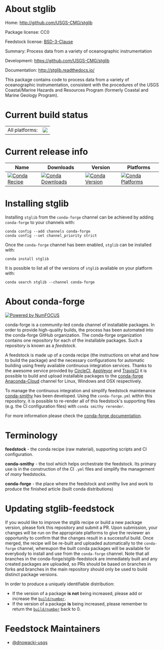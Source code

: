 About stglib
============

Home: http://github.com/USGS-CMG/stglib

Package license: CC0

Feedstock license: [BSD-3-Clause](https://github.com/conda-forge/stglib-feedstock/blob/main/LICENSE.txt)

Summary: Process data from a variety of oceanographic instrumentation

Development: https://github.com/USGS-CMG/stglib

Documentation: http://stglib.readthedocs.io/

This package contains code to process data from a variety of oceanographic
instrumentation, consistent with the procedures of the USGS Coastal/Marine
Hazards and Resources Program (formerly Coastal and Marine Geology Program).


Current build status
====================


<table><tr><td>All platforms:</td>
    <td>
      <a href="https://dev.azure.com/conda-forge/feedstock-builds/_build/latest?definitionId=9257&branchName=main">
        <img src="https://dev.azure.com/conda-forge/feedstock-builds/_apis/build/status/stglib-feedstock?branchName=main">
      </a>
    </td>
  </tr>
</table>

Current release info
====================

| Name | Downloads | Version | Platforms |
| --- | --- | --- | --- |
| [![Conda Recipe](https://img.shields.io/badge/recipe-stglib-green.svg)](https://anaconda.org/conda-forge/stglib) | [![Conda Downloads](https://img.shields.io/conda/dn/conda-forge/stglib.svg)](https://anaconda.org/conda-forge/stglib) | [![Conda Version](https://img.shields.io/conda/vn/conda-forge/stglib.svg)](https://anaconda.org/conda-forge/stglib) | [![Conda Platforms](https://img.shields.io/conda/pn/conda-forge/stglib.svg)](https://anaconda.org/conda-forge/stglib) |

Installing stglib
=================

Installing `stglib` from the `conda-forge` channel can be achieved by adding `conda-forge` to your channels with:

```
conda config --add channels conda-forge
conda config --set channel_priority strict
```

Once the `conda-forge` channel has been enabled, `stglib` can be installed with:

```
conda install stglib
```

It is possible to list all of the versions of `stglib` available on your platform with:

```
conda search stglib --channel conda-forge
```


About conda-forge
=================

[![Powered by
NumFOCUS](https://img.shields.io/badge/powered%20by-NumFOCUS-orange.svg?style=flat&colorA=E1523D&colorB=007D8A)](https://numfocus.org)

conda-forge is a community-led conda channel of installable packages.
In order to provide high-quality builds, the process has been automated into the
conda-forge GitHub organization. The conda-forge organization contains one repository
for each of the installable packages. Such a repository is known as a *feedstock*.

A feedstock is made up of a conda recipe (the instructions on what and how to build
the package) and the necessary configurations for automatic building using freely
available continuous integration services. Thanks to the awesome service provided by
[CircleCI](https://circleci.com/), [AppVeyor](https://www.appveyor.com/)
and [TravisCI](https://travis-ci.com/) it is possible to build and upload installable
packages to the [conda-forge](https://anaconda.org/conda-forge)
[Anaconda-Cloud](https://anaconda.org/) channel for Linux, Windows and OSX respectively.

To manage the continuous integration and simplify feedstock maintenance
[conda-smithy](https://github.com/conda-forge/conda-smithy) has been developed.
Using the ``conda-forge.yml`` within this repository, it is possible to re-render all of
this feedstock's supporting files (e.g. the CI configuration files) with ``conda smithy rerender``.

For more information please check the [conda-forge documentation](https://conda-forge.org/docs/).

Terminology
===========

**feedstock** - the conda recipe (raw material), supporting scripts and CI configuration.

**conda-smithy** - the tool which helps orchestrate the feedstock.
                   Its primary use is in the construction of the CI ``.yml`` files
                   and simplify the management of *many* feedstocks.

**conda-forge** - the place where the feedstock and smithy live and work to
                  produce the finished article (built conda distributions)


Updating stglib-feedstock
=========================

If you would like to improve the stglib recipe or build a new
package version, please fork this repository and submit a PR. Upon submission,
your changes will be run on the appropriate platforms to give the reviewer an
opportunity to confirm that the changes result in a successful build. Once
merged, the recipe will be re-built and uploaded automatically to the
`conda-forge` channel, whereupon the built conda packages will be available for
everybody to install and use from the `conda-forge` channel.
Note that all branches in the conda-forge/stglib-feedstock are
immediately built and any created packages are uploaded, so PRs should be based
on branches in forks and branches in the main repository should only be used to
build distinct package versions.

In order to produce a uniquely identifiable distribution:
 * If the version of a package **is not** being increased, please add or increase
   the [``build/number``](https://docs.conda.io/projects/conda-build/en/latest/resources/define-metadata.html#build-number-and-string).
 * If the version of a package **is** being increased, please remember to return
   the [``build/number``](https://docs.conda.io/projects/conda-build/en/latest/resources/define-metadata.html#build-number-and-string)
   back to 0.

Feedstock Maintainers
=====================

* [@dnowacki-usgs](https://github.com/dnowacki-usgs/)

